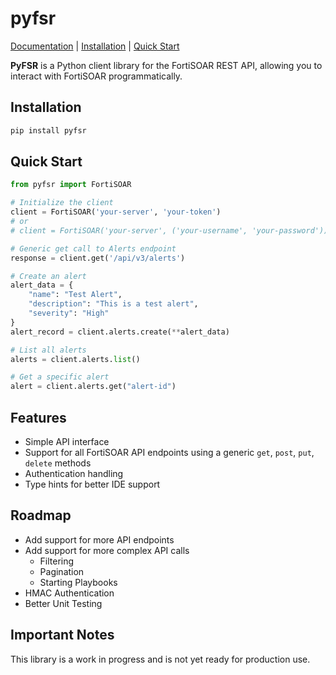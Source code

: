 # pyfsr

[Documentation](https://ftnt-dspille.github.io/pyfsr/) | [Installation](#installation) | [Quick Start](#quick-start)

**PyFSR** is a Python client library for the FortiSOAR REST API, allowing you to interact with FortiSOAR
programmatically.

## Installation

```bash
pip install pyfsr
```

## Quick Start

```python
from pyfsr import FortiSOAR

# Initialize the client
client = FortiSOAR('your-server', 'your-token')
# or
# client = FortiSOAR('your-server', ('your-username', 'your-password'))

# Generic get call to Alerts endpoint
response = client.get('/api/v3/alerts')

# Create an alert
alert_data = {
    "name": "Test Alert",
    "description": "This is a test alert",
    "severity": "High"
}
alert_record = client.alerts.create(**alert_data)

# List all alerts
alerts = client.alerts.list()

# Get a specific alert
alert = client.alerts.get("alert-id")
```

## Features

- Simple API interface
- Support for all FortiSOAR API endpoints using a generic `get`, `post`, `put`, `delete` methods
- Authentication handling
- Type hints for better IDE support

## Roadmap

- Add support for more API endpoints
- Add support for more complex API calls
    - Filtering
    - Pagination
    - Starting Playbooks
- HMAC Authentication
- Better Unit Testing

## Important Notes

This library is a work in progress and is not yet ready for production use.

